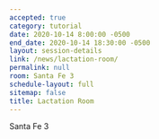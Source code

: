 ```yaml
---
accepted: true
category: tutorial
date: 2020-10-14 8:00:00 -0500
end_date: 2020-10-14 18:30:00 -0500
layout: session-details
link: /news/lactation-room/
permalink: null
room: Santa Fe 3
schedule-layout: full
sitemap: false
title: Lactation Room
---
```


Santa Fe 3